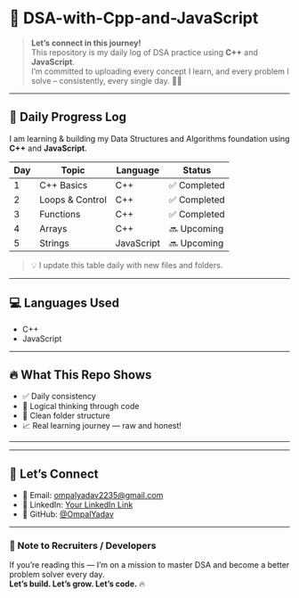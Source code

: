 # 🚀 DSA-with-Cpp-and-JavaScript

> **Let’s connect in this journey!**  
> This repository is my daily log of DSA practice using **C++** and **JavaScript**.  
> I’m committed to uploading every concept I learn, and every problem I solve – consistently, every single day. 🧠🔥

---

## 📅 Daily Progress Log

I am learning & building my Data Structures and Algorithms foundation using **C++** and **JavaScript**.

| Day | Topic            | Language     | Status       |
|-----|------------------|--------------|--------------|
| 1   | C++ Basics       | C++          | ✅ Completed |
| 2   | Loops & Control  | C++          | ✅ Completed |
| 3   | Functions        | C++          | ✅ Completed |
| 4   | Arrays           | C++          | 🔜 Upcoming  |
| 5   | Strings          | JavaScript   | 🔜 Upcoming  |

> 💡 I update this table daily with new files and folders.

---

## 💻 Languages Used

- C++
- JavaScript

---

## 🔥 What This Repo Shows

- ✅ Daily consistency
- 🧠 Logical thinking through code
- 📂 Clean folder structure
- 📈 Real learning journey — raw and honest!

---


---

## 🤝 Let’s Connect

- 📧 Email: ompalyadav2235@gmail.com  
- 💼 LinkedIn: [Your LinkedIn Link](https://linkedin.com/in/your-profile)  
- 🔗 GitHub: [@OmpalYadav](https://github.com/OmpalYadav)

---

### 🚨 Note to Recruiters / Developers

If you’re reading this — I’m on a mission to master DSA and become a better problem solver every day.  
**Let’s build. Let’s grow. Let’s code.** 🔥
